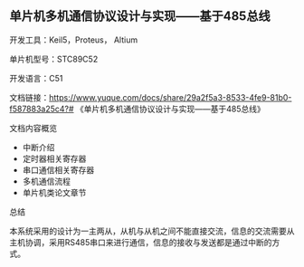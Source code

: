 ## 单片机多机通信协议设计与实现——基于485总线

开发工具：Keil5，Proteus， Altium

单片机型号：STC89C52

开发语言：C51

文档链接：https://www.yuque.com/docs/share/29a2f5a3-8533-4fe9-81b0-f587883a25c4?# 《单片机多机通信协议设计与实现——基于485总线》

文档内容概览

- 中断介绍
- 定时器相关寄存器
- 串口通信相关寄存器
- 多机通信流程
- 单片机类论文章节

总结

本系统采用的设计为一主两从，从机与从机之间不能直接交流，信息的交流需要从主机协调，采用RS485串口来进行通信，信息的接收与发送都是通过中断的方式。


